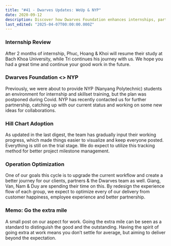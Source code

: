 ```yaml
---
title: "#41 - Dwarves Updates: WeUp & NYP"
date: 2020-09-12
description: Discover how Dwarves Foundation enhances internships, partnership opportunities, project management, and workflow optimization to deliver outstanding client and team experiences.
last_edited: "2025-04-07T00:00:00.000Z"
---
```


### Internship Review

After 2 months of internship, Phuc, Hoang & Khoi will resume their study at Bach Khoa University, while Tri continues his journey with us. We hope you had a great time and continue your good work in the future.

### Dwarves Foundation <> NYP

Previously, we were about to provide NYP (Nanyang Polytechnic) students an environment for internship and skillset training, but the plan was postponed during Covid. NYP has recently contacted us for further partnership, catching up with our current status and working on some new ideas for collaborations.

### Hill Chart Adoption

As updated in the last digest, the team has gradually input their working progress, which made things easier to visualize and keep everyone posted. Everything is still on the trial stage. We do expect to utilize this tracking method for better project milestone management.

### Operation Optimization

One of our goals this cycle is to upgrade the current workflow and create a better journey for our clients, partners & the Dwarves team as well. Giang, Van, Nam & Duy are spending their time on this. By redesign the experience flow of each group, we expect to optimize every of our delivery from customer happiness, employee experience and better partnership.

### Memo: Go the extra mile

A small post on our aspect for work. Going the extra mile can be seen as a standard to distinguish the good and the outstanding. Having the spirit of going extra at work means you don’t settle for average, but aiming to deliver beyond the expectation.
